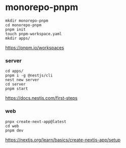 # monorepo-pnpm

```
mkdir monorepo-pnpm
cd monorepo-pnpm
pnpm init
touch pnpm-workspace.yaml
mkdir apps/
```

https://pnpm.io/workspaces

### server

```
cd apps/
pnpm i -g @nestjs/cli
nest new server
cd server
pnpm start
```

https://docs.nestjs.com/first-steps

### web

```
pnpx create-next-app@latest
cd web
pnpm dev
```

https://nextjs.org/learn/basics/create-nextjs-app/setup
